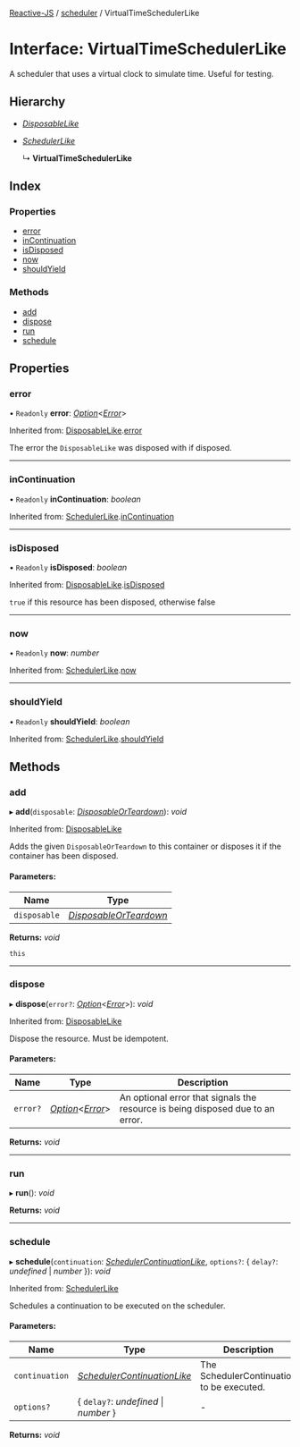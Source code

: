 [Reactive-JS](../README.md) / [scheduler](../modules/scheduler.md) / VirtualTimeSchedulerLike

# Interface: VirtualTimeSchedulerLike

A scheduler that uses a virtual clock to simulate time. Useful for testing.

## Hierarchy

* [*DisposableLike*](disposable.disposablelike.md)

* [*SchedulerLike*](scheduler.schedulerlike.md)

  ↳ **VirtualTimeSchedulerLike**

## Index

### Properties

* [error](scheduler.virtualtimeschedulerlike.md#error)
* [inContinuation](scheduler.virtualtimeschedulerlike.md#incontinuation)
* [isDisposed](scheduler.virtualtimeschedulerlike.md#isdisposed)
* [now](scheduler.virtualtimeschedulerlike.md#now)
* [shouldYield](scheduler.virtualtimeschedulerlike.md#shouldyield)

### Methods

* [add](scheduler.virtualtimeschedulerlike.md#add)
* [dispose](scheduler.virtualtimeschedulerlike.md#dispose)
* [run](scheduler.virtualtimeschedulerlike.md#run)
* [schedule](scheduler.virtualtimeschedulerlike.md#schedule)

## Properties

### error

• `Readonly` **error**: [*Option*](../modules/option.md#option)<[*Error*](../modules/disposable.md#error)\>

Inherited from: [DisposableLike](disposable.disposablelike.md).[error](disposable.disposablelike.md#error)

The error the `DisposableLike` was disposed with if disposed.

___

### inContinuation

• `Readonly` **inContinuation**: *boolean*

Inherited from: [SchedulerLike](scheduler.schedulerlike.md).[inContinuation](scheduler.schedulerlike.md#incontinuation)

___

### isDisposed

• `Readonly` **isDisposed**: *boolean*

Inherited from: [DisposableLike](disposable.disposablelike.md).[isDisposed](disposable.disposablelike.md#isdisposed)

`true` if this resource has been disposed, otherwise false

___

### now

• `Readonly` **now**: *number*

Inherited from: [SchedulerLike](scheduler.schedulerlike.md).[now](scheduler.schedulerlike.md#now)

___

### shouldYield

• `Readonly` **shouldYield**: *boolean*

Inherited from: [SchedulerLike](scheduler.schedulerlike.md).[shouldYield](scheduler.schedulerlike.md#shouldyield)

## Methods

### add

▸ **add**(`disposable`: [*DisposableOrTeardown*](../modules/disposable.md#disposableorteardown)): *void*

Inherited from: [DisposableLike](disposable.disposablelike.md)

Adds the given `DisposableOrTeardown` to this container or disposes it if the container has been disposed.

#### Parameters:

Name | Type |
------ | ------ |
`disposable` | [*DisposableOrTeardown*](../modules/disposable.md#disposableorteardown) |

**Returns:** *void*

`this`

___

### dispose

▸ **dispose**(`error?`: [*Option*](../modules/option.md#option)<[*Error*](../modules/disposable.md#error)\>): *void*

Inherited from: [DisposableLike](disposable.disposablelike.md)

Dispose the resource. Must be idempotent.

#### Parameters:

Name | Type | Description |
------ | ------ | ------ |
`error?` | [*Option*](../modules/option.md#option)<[*Error*](../modules/disposable.md#error)\> | An optional error that signals the resource is being disposed due to an error.    |

**Returns:** *void*

___

### run

▸ **run**(): *void*

**Returns:** *void*

___

### schedule

▸ **schedule**(`continuation`: [*SchedulerContinuationLike*](scheduler.schedulercontinuationlike.md), `options?`: { `delay?`: *undefined* \| *number*  }): *void*

Inherited from: [SchedulerLike](scheduler.schedulerlike.md)

Schedules a continuation to be executed on the scheduler.

#### Parameters:

Name | Type | Description |
------ | ------ | ------ |
`continuation` | [*SchedulerContinuationLike*](scheduler.schedulercontinuationlike.md) | The SchedulerContinuation to be executed.    |
`options?` | { `delay?`: *undefined* \| *number*  } | - |

**Returns:** *void*

